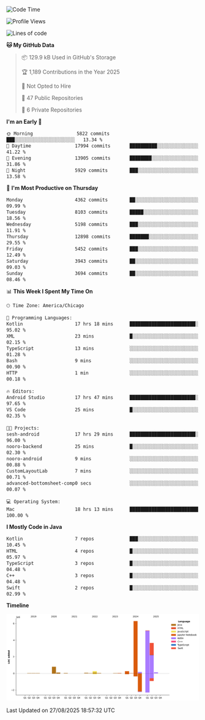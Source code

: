 <!--START_SECTION:waka-->
![Code Time](http://img.shields.io/badge/Code%20Time-1%2C449%20hrs%2016%20mins-blue)

![Profile Views](http://img.shields.io/badge/Profile%20Views-0-blue)

![Lines of code](https://img.shields.io/badge/From%20Hello%20World%20I%27ve%20Written-17.0%20million%20lines%20of%20code-blue)

**🐱 My GitHub Data** 

> 📦 129.9 kB Used in GitHub's Storage 
 > 
> 🏆 1,189 Contributions in the Year 2025
 > 
> 🚫 Not Opted to Hire
 > 
> 📜 47 Public Repositories 
 > 
> 🔑 6 Private Repositories 
 > 
**I'm an Early 🐤** 

```text
🌞 Morning                5822 commits        ███░░░░░░░░░░░░░░░░░░░░░░   13.34 % 
🌆 Daytime                17994 commits       ██████████░░░░░░░░░░░░░░░   41.22 % 
🌃 Evening                13905 commits       ████████░░░░░░░░░░░░░░░░░   31.86 % 
🌙 Night                  5929 commits        ███░░░░░░░░░░░░░░░░░░░░░░   13.58 % 
```
📅 **I'm Most Productive on Thursday** 

```text
Monday                   4362 commits        ██░░░░░░░░░░░░░░░░░░░░░░░   09.99 % 
Tuesday                  8103 commits        █████░░░░░░░░░░░░░░░░░░░░   18.56 % 
Wednesday                5198 commits        ███░░░░░░░░░░░░░░░░░░░░░░   11.91 % 
Thursday                 12898 commits       ███████░░░░░░░░░░░░░░░░░░   29.55 % 
Friday                   5452 commits        ███░░░░░░░░░░░░░░░░░░░░░░   12.49 % 
Saturday                 3943 commits        ██░░░░░░░░░░░░░░░░░░░░░░░   09.03 % 
Sunday                   3694 commits        ██░░░░░░░░░░░░░░░░░░░░░░░   08.46 % 
```


📊 **This Week I Spent My Time On** 

```text
🕑︎ Time Zone: America/Chicago

💬 Programming Languages: 
Kotlin                   17 hrs 18 mins      ████████████████████████░   95.02 % 
XML                      23 mins             █░░░░░░░░░░░░░░░░░░░░░░░░   02.15 % 
TypeScript               13 mins             ░░░░░░░░░░░░░░░░░░░░░░░░░   01.28 % 
Bash                     9 mins              ░░░░░░░░░░░░░░░░░░░░░░░░░   00.90 % 
HTTP                     1 min               ░░░░░░░░░░░░░░░░░░░░░░░░░   00.18 % 

🔥 Editors: 
Android Studio           17 hrs 47 mins      ████████████████████████░   97.65 % 
VS Code                  25 mins             █░░░░░░░░░░░░░░░░░░░░░░░░   02.35 % 

🐱‍💻 Projects: 
sesh-android             17 hrs 29 mins      ████████████████████████░   96.00 % 
nooro-backend            25 mins             █░░░░░░░░░░░░░░░░░░░░░░░░   02.30 % 
nooro-android            9 mins              ░░░░░░░░░░░░░░░░░░░░░░░░░   00.88 % 
CustomLayoutLab          7 mins              ░░░░░░░░░░░░░░░░░░░░░░░░░   00.71 % 
advanced-bottomsheet-comp0 secs              ░░░░░░░░░░░░░░░░░░░░░░░░░   00.07 % 

💻 Operating System: 
Mac                      18 hrs 13 mins      █████████████████████████   100.00 % 
```

**I Mostly Code in Java** 

```text
Kotlin                   7 repos             ███░░░░░░░░░░░░░░░░░░░░░░   10.45 % 
HTML                     4 repos             █░░░░░░░░░░░░░░░░░░░░░░░░   05.97 % 
TypeScript               3 repos             █░░░░░░░░░░░░░░░░░░░░░░░░   04.48 % 
C++                      3 repos             █░░░░░░░░░░░░░░░░░░░░░░░░   04.48 % 
Swift                    2 repos             █░░░░░░░░░░░░░░░░░░░░░░░░   02.99 % 
```



**Timeline**

![Lines of Code chart](https://raw.githubusercontent.com/phanijsp/phanijsp/main/assets/bar_graph.png)


 Last Updated on 27/08/2025 18:57:32 UTC
<!--END_SECTION:waka-->
